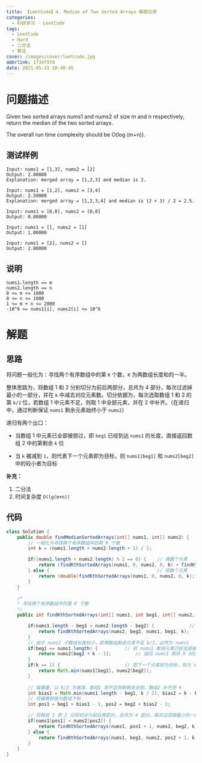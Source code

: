 ```yaml
---
title: 【LeetCode】4. Median of Two Sorted Arrays 解题记录
categories:
  - 科研学习 - LeetCode
tags:
  - LeetCode
  - Hard
  - 二分法
  - 算法
cover: /images/cover/leetcode.jpg
abbrlink: 1f34f97d
date: 2021-05-31 10:40:45
---
```


# 问题描述

Given two sorted arrays nums1 and nums2 of size m and n respectively, return the median of the two sorted arrays.

The overall run time complexity should be O(log (m+n)).

## 测试样例

```
Input: nums1 = [1,3], nums2 = [2]
Output: 2.00000
Explanation: merged array = [1,2,3] and median is 2.
```

```
Input: nums1 = [1,2], nums2 = [3,4]
Output: 2.50000
Explanation: merged array = [1,2,3,4] and median is (2 + 3) / 2 = 2.5.
```

```
Input: nums1 = [0,0], nums2 = [0,0]
Output: 0.00000
```

```
Input: nums1 = [], nums2 = [1]
Output: 1.00000
```

```
Input: nums1 = [2], nums2 = []
Output: 2.00000
```

## 说明

```
nums1.length == m
nums2.length == n
0 <= m <= 1000
0 <= n <= 1000
1 <= m + n <= 2000
-10^6 <= nums1[i], nums2[i] <= 10^6
```

# 解题

## 思路

将问题一般化为：寻找两个有序数组中的第 `K` 个数，`K` 为两数组长度和的一半。

整体思路为，将数组 1 和 2 分别切分为前后两部分，总共为 4 部分，每次过滤掉最小的一部分，并在 `k` 中减去对应元素数。切分依据为，每次选取数组 1 和 2 的第 `k/2` 位，若数组 1 中元素不足，则取 1 中全部元素，并在 2 中补齐。（在递归中，通过判断保证 `nums1` 剩余元素始终小于 `nums2`）

递归有两个出口：

- 当数组 1 中元素已全部被掠过，即 `beg1` 已经到达 `nums1` 的长度，直接返回数组 2 中的第剩余 `k` 位

- 当 `k` 被减到 `1`，则代表下一个元素即为目标，则 `nums1[beg1]` 和 `nums2[beg2]` 中的较小者为目标

**补充：**

1. 二分法
2. 时间复杂度 `O(lg(m+n))`

## 代码

```java
class Solution {
    public double findMedianSortedArrays(int[] nums1, int[] nums2) {
        // 一般化为寻找两个有序数组中的第 K 个数
        int k = (nums1.length + nums2.length + 1) / 2;

        if((nums1.length + nums2.length) % 2 == 0) {    // 偶数个元素
            return (findKthSortedArrays(nums1, 0, nums2, 0, k) + findKthSortedArrays(nums1, 0, nums2, 0, k + 1)) / 2.0;
        } else {                                        // 奇数个元素
            return (double)findKthSortedArrays(nums1, 0, nums2, 0, k);
        }
    }

    /*
    * 寻找两个有序数组中的第 K 个数
    */
    public int findKthSortedArrays(int[] nums1, int beg1, int[] nums2, int beg2, int k) {

        if(nums1.length - beg1 > nums2.length - beg2) {             // 保证 nums1 子数组长度较小
            return findKthSortedArrays(nums2, beg2, nums1, beg1, k);
        }
        // 由于 nums1 子数组长度较小，若两数组剩余元素不足 k/2，必然为 nums1
        if(beg1 == nums1.length) {          // 若 nums1 数组元素已经全部被排除
            return nums2[beg2 + k - 1];         // 返回 nums2 剩余 k 对应位
        }
        if(k == 1) {                        // 若下一个元素即为目标，则为 nums1[beg1] 和 nums2[beg2] 中的较小者
            return Math.min(nums1[beg1], nums2[beg2]);
        }
        
        // 偏置量，以 k/2 为基准，数组1 若不足则取剩余全部，数组2 补齐至 k
        int bias1 = Math.min(nums1.length - beg1, k / 2), bias2 = k - bias1;
        // 将偏置转换为数组下标
        int pos1 = beg1 + bias1 - 1, pos2 = beg2 + bias2 - 1;

        // 将数组 1 和 2 分别切分为前后两部分，总共为 4 部分，每次过滤掉最小的一部分
        if(nums1[pos1] < nums2[pos2]) {
            return findKthSortedArrays(nums1, pos1 + 1, nums2, beg2, k - bias1);
        } else {
            return findKthSortedArrays(nums1, beg1, nums2, pos2 + 1, k - bias2);
        }
    }
}
```

